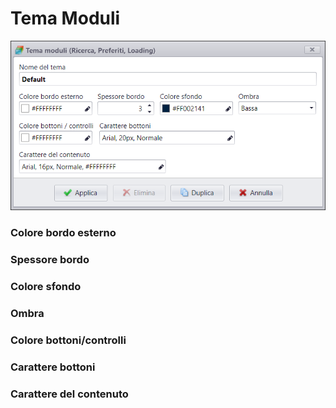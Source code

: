 # Tema Moduli
![](/img/theme_module.png)

### Colore bordo esterno

### Spessore bordo

### Colore sfondo

### Ombra

### Colore bottoni/controlli

### Carattere bottoni

### Carattere del contenuto
